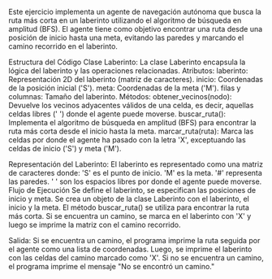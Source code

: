 Este ejercicio implementa un agente de navegación autónoma que busca la ruta más corta en un laberinto utilizando el algoritmo de búsqueda en amplitud (BFS). El agente tiene como objetivo encontrar una ruta desde una posición de inicio hasta una meta, evitando las paredes y marcando el camino recorrido en el laberinto.

Estructura del Código
Clase Laberinto:
La clase Laberinto encapsula la lógica del laberinto y las operaciones relacionadas.
Atributos:
laberinto: Representación 2D del laberinto (matriz de caracteres).
inicio: Coordenadas de la posición inicial ('S').
meta: Coordenadas de la meta ('M').
filas y columnas: Tamaño del laberinto.
Métodos:
obtener_vecinos(nodo): Devuelve los vecinos adyacentes válidos de una celda, es decir, aquellas celdas libres (' ') donde el agente puede moverse.
buscar_ruta(): Implementa el algoritmo de búsqueda en amplitud (BFS) para encontrar la ruta más corta desde el inicio hasta la meta.
marcar_ruta(ruta): Marca las celdas por donde el agente ha pasado con la letra 'X', exceptuando las celdas de inicio ('S') y meta ('M').

Representación del Laberinto:
El laberinto es representado como una matriz de caracteres donde:
'S' es el punto de inicio.
'M' es la meta.
'#' representa las paredes.
' ' son los espacios libres por donde el agente puede moverse.
Flujo de Ejecución
Se define el laberinto, se especifican las posiciones de inicio y meta.
Se crea un objeto de la clase Laberinto con el laberinto, el inicio y la meta.
El método buscar_ruta() se utiliza para encontrar la ruta más corta. Si se encuentra un camino, se marca en el laberinto con 'X' y luego se imprime la matriz con el camino recorrido.

Salida:
Si se encuentra un camino, el programa imprime la ruta seguida por el agente como una lista de coordenadas.
Luego, se imprime el laberinto con las celdas del camino marcado como 'X'.
Si no se encuentra un camino, el programa imprime el mensaje "No se encontró un camino."

